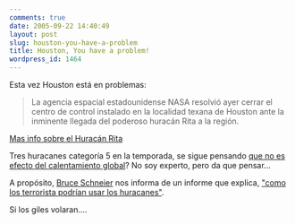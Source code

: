 ```yaml
---
comments: true
date: 2005-09-22 14:40:49
layout: post
slug: houston-you-have-a-problem
title: Houston, You have a problem!
wordpress_id: 1464
---
```


Esta vez Houston está en problemas:


> La agencia espacial estadounidense NASA resolvió ayer cerrar el centro de control instalado en la localidad texana de Houston ante la inminente llegada del poderoso huracán Rita a la región.


[Mas info sobre el Huracán Rita](http://replay.waybackmachine.org/20060211180559/http://news.google.cl/news?q=rita%20nasa&hl=es&lr=&rls=GGLG,GGLG:2005-27,GGLG:en&sa=N&tab=wn)

Tres huracanes categoría 5 en la temporada, se sigue pensando [que no es efecto del calentamiento global](http://replay.waybackmachine.org/20060211180559/http://cdp.blogsome.com/)?
No soy experto, pero da que pensar...

A propósito, [Bruce Schneier](http://replay.waybackmachine.org/20060211180559/http://www.schneier.com/blog/archives/2005/09/terrorists_and_1.html) nos informa de un informe que explica, ["como los terrorista podrían usar los huracanes"](http://replay.waybackmachine.org/20060211180559/http://blogs.washingtonpost.com/earlywarning/files/HowTerroristsMightExploitaHurricane15Sept2004.pdf).

Si los giles volaran....
